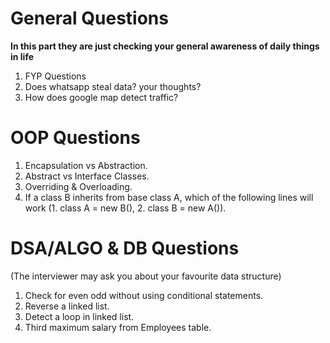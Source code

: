 
# General Questions
**In this part they are just checking your general awareness of daily things in life**
1. FYP Questions
2. Does whatsapp steal data? your thoughts?
3. How does google map detect traffic?


# OOP Questions
1. Encapsulation vs Abstraction.
2. Abstract vs Interface Classes.
3. Overriding & Overloading.
4. If a class B inherits from base class A, which of the following lines will work (1. class A = new B(), 2. class B = new A()).

# DSA/ALGO & DB Questions
(The interviewer may ask you about your favourite data structure)
1. Check for even odd without using conditional statements.
2. Reverse a linked list.
3. Detect a loop in linked list.
4. Third maximum salary from Employees table.



